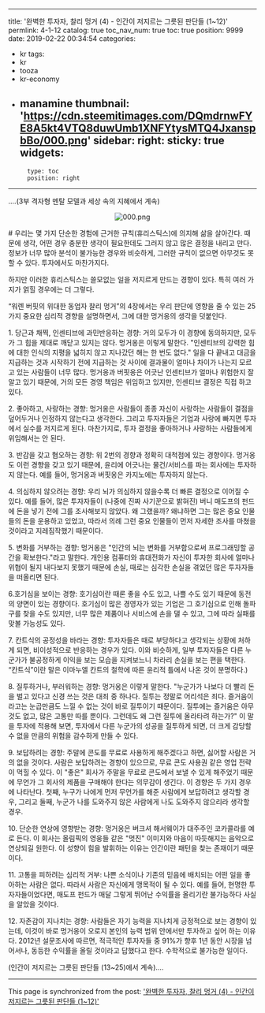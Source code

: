
---
title: '완벽한 투자자, 찰리 멍거 (4) - 인간이 저지르는 그릇된 판단들 (1~12)'
permlink: 4-1-12
catalog: true
toc_nav_num: true
toc: true
position: 9999
date: 2019-02-22 00:34:54
categories:
- kr
tags:
- kr
- tooza
- kr-economy
- manamine
thumbnail: 'https://cdn.steemitimages.com/DQmdrnwFYE8A5kt4VTQ8duwUmb1XNFYtysMTQ4JxanspbBo/000.png'
sidebar:
    right:
        sticky: true
widgets:
    -
        type: toc
        position: right
---


....(3부 격자형 멘탈 모델과 세상 속의 지혜에서 계속)
​<center>
![000.png](https://cdn.steemitimages.com/DQmdrnwFYE8A5kt4VTQ8duwUmb1XNFYtysMTQ4JxanspbBo/000.png)
</center>
#
우리는 몇 가지 단순한 경험에 근거한 규칙(휴리스틱스)에 의지해 삶을 살아간다. 때문에 생각, 어떤 경우 충분한 생각이 필요한데도 그러지 않고 많은 결정을 내리고 만다. 정보가 너무 많아 분석이 불가능한 경우와 비슷하게, 그러한 규칙이 없으면 아무것도 못 할 수 있다. 투자에서도 마찬가지다. 

​하지만 이러한 휴리스틱스는 쓸모없는 일을 저지르게 만드는 경향이 있다. 특히 여러 가지가 얽힐 경우에는 더 그렇다. 

“워렌 버핏의 위대한 동업자 찰리 멍거”의 4장에서는 우리 판단에 영향을 줄 수 있는 25가지 중요한 심리적 경향을 설명하면서, 그에 대한 멍거옹의 생각을 덧붙인다.

​1. 당근과 채찍, 인센티브에 과민반응하는 경향: 거의 모두가 이 경향에 동의하지만, 모두가 그 힘을 제대로 깨닫고 있지는 않다. 멍거옹은 이렇게 말한다. "인센티브의 강력한 힘에 대한 인식의 지평을 넓히지 않고 지나갔던 해는 한 번도 없다." 일을 다 끝내고 대금을 지급하는 것과 시작하기 전에 지급하는 것 사이에 결과물이 얼마나 차이가 나는지 모르고 있는 사람들이 너무 많다. 멍거옹과 버핏옹은 어긋난 인센티브가 얼마나 위험한지 잘 알고 있기 때문에, 거의 모든 경영 책임은 위임하고 있지만, 인센티브 결정은 직접 하고 있다.

​2. 좋아하고, 사랑하는 경향: 멍거옹은 사람들이 종종 자신이 사랑하는 사람들이 결점을 덮어두거나 인정하지 않는다고 생각한다. 그리고 투자자들은 기업과 사랑에 빠지면 투자에서 실수를 저지르게 된다. 마찬가지로, 투자 결정을 좋아하거나 사랑하는 사람들에게 위임해서는 안 된다.

​3. 반감을 갖고 혐오하는 경향: 위 2번의 경향과 정확히 대척점에 있는 경향이다. 멍거옹도 이런 경향을 갖고 있기 때문에, 윤리에 어긋나는 물건/서비스를 파는 회사에는 투자하지 않는다. 예를 들어, 멍거옹과 버핏옹은 카지노에는 투자하지 않는다.

​4. 의심하지 않으려는 경향: 우리 뇌가 의심하지 않을수록 더 빠른 결정으로 이어질 수 있다. 예를 들어, 많은 투자자들이 (나중에 진짜 사기꾼으로 밝혀진) 버니 매도프의 펀드에 돈을 넣기 전에 그를 조사해보지 않았다. 왜 그랬을까? 왜냐하면 그는 많은 중요 인물들의 돈을 운용하고 있었고, 따라서 의례 그런 중요 인물들이 먼저 자세한 조사를 마쳤을 것이라고 지레짐작했기 때문이다.

​5. 변화를 거부하는 경향: 멍거옹은 "인간의 뇌는 변화를 거부함으로써 프로그래밍할 공간을 확보한다."라고 말한다. 개인용 컴퓨터와 휴대전화가 자신이 투자한 회사에 얼마나 위협이 될지 내다보지 못했기 때문에 손실, 때로는 심각한 손실을 겪었던 많은 투자자들을 떠올리면 된다.

6.호기심을 보이는 경향: 호기심이란 때론 좋을 수도 있고, 나쁠 수도 있기 때문에 동전의 양면이 있는 경향이다. 호기심이 많은 경영자가 있는 기업은 그 호기심으로 인해 돌파구를 찾을 수도 있지만, 너무 많은 제품이나 서비스에 손을 댈 수 있고, 그에 따라 실패를 맞볼 가능성도 있다. 

​7. 칸트식의 공정성을 바라는 경향: 투자자들은 때로 부당하다고 생각되는 상황에 처하게 되면, 비이성적으로 반응하는 경우가 있다. 이와 비슷하게, 일부 투자자들은 다른 누군가가 불공정하게 이익을 보는 모습을 지켜보느니 차라리 손실을 보는 편을 택한다. “칸트식”이란 말은 이마누엘 칸트의 철학에 따른 윤리적 틀에서 나온 것이 분명하다.)

​8. 질투하거나, 부러워하는 경향: 멍거옹은 이렇게 말한다. "누군가가 나보다 더 빨리 돈을 벌고 있다고 신경 쓰는 것은 대죄 중 하나다. 질투는 정말로 어리석은 죄다. 즐거움이라고는 눈곱만큼도 느낄 수 없는 것이 바로 질투이기 때문이다. 질투에는 즐거움은 아무것도 없고, 많은 고통만 따를 뿐이다. 그런데도 왜 그런 질투에 올라타려 하는가?" 이 말을 투자에 적용해 보면, 투자에서 다른 누군가의 성공을 질투하게 되면, 더 크게 감당할 수 없을 만큼의 위험을 감수하게 만들 수 있다. 

​9. 보답하려는 경향: 주말에 콘도를 무료로 사용하게 해주겠다고 하면, 싫어할 사람은 거의 없을 것이다. 사람은 보답하려는 경향이 있으므로, 무료 콘도 사용권 같은 영업 전략이 먹힐 수 있다. 이 "좋은" 회사가 주말을 무료로 콘도에서 보낼 수 있게 해주었기 때문에 무언가 그 회사의 제품을 구매해야 한다는 의무감이 생긴다. 이 경향은 두 가지 경우에 나타난다. 첫째, 누구가 나에게 먼저 무언가를 해준 사람에게 보답하려고 생각할 경우, 그리고 둘째, 누군가 나를 도와주지 않은 사람에게 나도 도와주지 않으리라 생각할 경우. 

​10. 단순한 연상에 영향받는 경향: 멍거옹은 버크셔 해서웨이가 대주주인 코카콜라를 예로 든다. 이 회사는 올림픽의 영웅들 같은 "멋진" 이미지와 마음이 따듯해지는 음악으로 연상되길 원한다. 이 성향이 힘을 발휘하는 이유는 인간이란 패턴을 찾는 존재이기 때문이다. 

​11. 고통을 피하려는 심리적 거부: 나쁜 소식이나 기존의 믿음에 배치되는 어떤 일을 좋아하는 사람은 없다. 따라서 사람은 자신에게 맹목적이 될 수 있다. 예를 들어, 현명한 투자자들이었다면, 매도프 펀드가 매달 그렇게 뛰어난 수익률을 올리기란 불가능하다 사실을 알았을 것이다. 

​12. 자존감이 지나치는 경향: 사람들은 자기 능력을 지나치게 긍정적으로 보는 경향이 있는데, 이것이 바로 멍거옹이 오로지 본인의 능력 범위 안에서만 투자하고 싶어 하는 이유다. 2012년 설문조사에 따르면, 적극적인 투자자들 중 91%가 향후 1년 동안 시장을 넘어서나, 동등한 수익률을 올릴 것이라고 답했다고 한다. 수학적으로 불가능한 일이다.

(인간이 저지르는 그릇된 판단들 (13~25)에서 계속)....

- - -

This page is synchronized from the post: ['완벽한 투자자, 찰리 멍거 (4) - 인간이 저지르는 그릇된 판단들 (1~12)'](https://steemit.com/@pius.pius/4-1-12)
